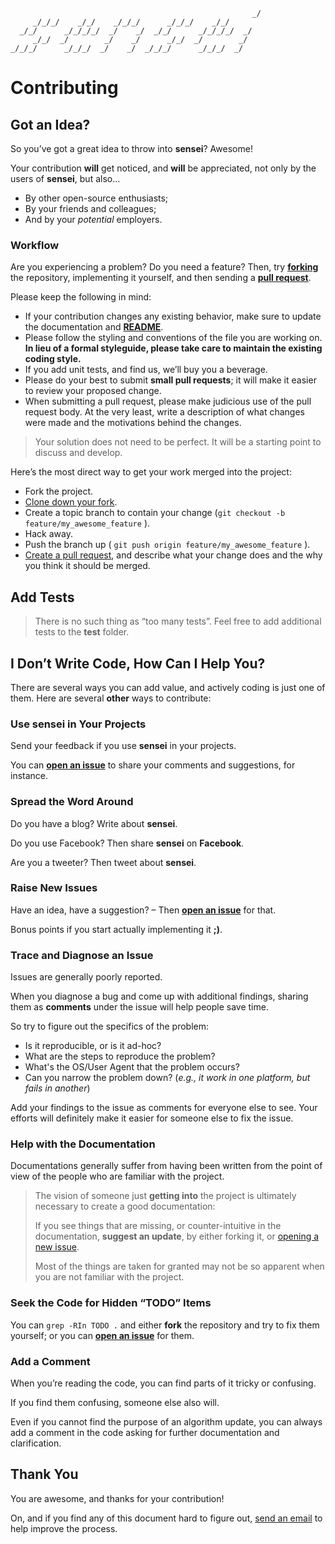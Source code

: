                                                           _/
         _/_/_/    _/_/    _/_/_/      _/_/_/    _/_/
      _/_/      _/_/_/_/  _/    _/  _/_/      _/_/_/_/  _/
         _/_/  _/        _/    _/      _/_/  _/        _/
    _/_/_/      _/_/_/  _/    _/  _/_/_/      _/_/_/  _/

# Contributing

## Got an Idea?

So you’ve got a great idea to throw into **sensei**? Awesome!

Your contribution **will**
get noticed, and **will** be appreciated, not only by the users of **sensei**,
but also…

* By other open-source enthusiasts;
* By your friends and colleagues;
* And by your *potential* employers.

### Workflow

Are you experiencing a problem? Do you need a feature? Then, try
**[forking][forkrepo]** the repository, implementing it yourself, and then
sending a **[pull request][PR]**.

Please keep the following in mind:

* If your contribution changes any existing behavior, make sure to update the
documentation and **[README](README.md)**.
* Please follow the styling and conventions of the file you are working on. **In lieu of a formal styleguide, please take care to maintain the existing coding style.**
* If you add unit tests, and find us, we’ll buy you a beverage.
* Please do your best to submit **small pull requests**; it will make it
easier to review your proposed change.
* When submitting a pull request, please make judicious use of the pull request body. At the very least, write a description of what changes were made and the motivations behind the changes.

> Your solution does not need to be perfect. It will be a starting point to discuss and develop.

Here’s the most direct way to get your work merged into the project:

* Fork the project.
* [Clone down your fork][clone].
* Create a topic branch to contain your change (`git checkout -b feature/my_awesome_feature` ).
* Hack away.
* Push the branch up ( `git push origin feature/my_awesome_feature` ).
* [Create a pull request][PR], and describe what your change does and the why you think it should be merged.

## Add Tests

> There is no such thing as “too many tests”. Feel free to add
> additional tests to the **test** folder.

## I Don’t Write Code, How Can I Help You?

There are several ways you can add value, and actively coding is just one of
them. Here are several **other** ways to contribute:

### Use **sensei** in Your Projects

Send your feedback if you use **sensei** in your projects.

You can **[open an issue][issues]** to share your comments and suggestions, for instance.

### Spread the Word Around

Do you have a blog? Write about **sensei**.

Do you use Facebook? Then share **sensei** on **Facebook**.

Are you a tweeter? Then tweet about **sensei**.

### Raise New Issues

Have an idea, have a suggestion? &ndash; Then **[open an issue][issues]** for that.

Bonus points if you start actually implementing it **;)**.

### Trace and Diagnose an Issue

Issues are generally poorly reported.

When you diagnose a bug and come up with additional findings, sharing them as **comments** under the issue will help people save time.

So try to figure out the specifics of the problem:

* Is it reproducible, or is it ad-hoc?
* What are the steps to reproduce the problem?
* What's the OS/User Agent that the problem occurs?
* Can you narrow the problem down? (*e.g., it work in one platform,
but fails in another*)

Add your findings to the issue as comments for everyone else to see. Your efforts will definitely make it easier for someone else to fix the issue.

### Help with the Documentation

Documentations generally suffer from having been written from the point of view of the people who are familiar with the project.

> The vision of someone just **getting into** the project is ultimately necessary to create a good documentation:
>
> If you see things that are missing, or counter-intuitive in the documentation, **suggest an update**, by either forking it, or [opening a new issue][issues].
>
> Most of the things are taken for granted may not be so apparent when you are not familiar with the project.

### Seek the Code for Hidden “TODO” Items

You can `grep -RIn TODO .` and either **fork** the repository and try to fix them yourself; or you can **[open an issue][issues]** for them.

### Add a Comment

When you’re reading the code, you can find parts of it tricky or confusing.

If you find them confusing, someone else also will.

Even if you cannot find the purpose of an algorithm update, you can always add a comment in the code asking for further documentation and clarification.

## Thank You

You are awesome, and thanks for your contribution!

On, and if you find any of this document hard to figure out, [send an email](mailto:volkan@o2js.com) to help improve the process.

[forkrepo]: https://help.github.com/articles/fork-a-repo/
[clone]: https://help.github.com/articles/fork-a-repo/#step-2-create-a-local-clone-of-your-fork
[PR]: https://help.github.com/articles/using-pull-requests/
[issues]: https://github.com/v0lkan/sensei/issues
